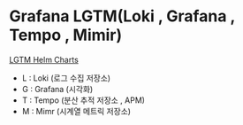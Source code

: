 # Grafana LGTM(Loki , Grafana , Tempo , Mimir)
[LGTM Helm Charts](https://github.com/grafana/k8s-monitoring-helm/tree/main/charts/k8s-monitoring)
- L : Loki (로그 수집 저장소)
- G : Grafana (시각화)
- T : Tempo (분산 추적 저장소 , APM)
- M : Mimr (시계열 메트릭 저장소)

